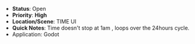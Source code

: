 - **Status**: Open  
- **Priority**: **High**
- **Location/Scene**:  TIME UI
- **Quick Notes**: Time doesn't stop at 1am , loops over the 24hours cycle.
- Application: Godot